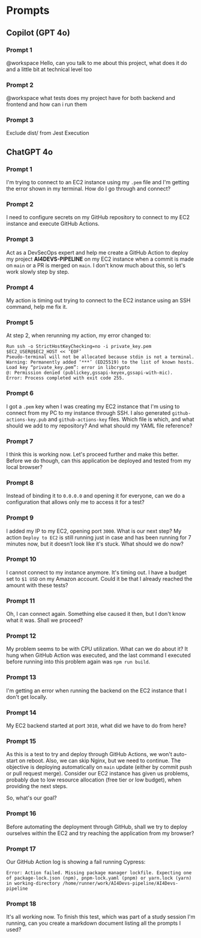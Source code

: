 # Prompts 

## Copilot (GPT 4o)

### Prompt 1

@workspace Hello, can you talk to me about this project, what does it do and a little bit at technical level too

### Prompt 2

@workspace what tests does my project have for both backend and frontend and how can i run them

### Prompt 3

Exclude dist/ from Jest Execution

## ChatGPT 4o

### Prompt 1

I'm trying to connect to an EC2 instance using my `.pem` file and I'm getting the error shown in my terminal. How do I go through and connect?

### Prompt 2

I need to configure secrets on my GitHub repository to connect to my EC2 instance and execute GitHub Actions.

### Prompt 3

Act as a DevSecOps expert and help me create a GitHub Action to deploy my project **AI4DEVS-PIPELINE** on my EC2 instance when a commit is made on `main` or a PR is merged on `main`. I don't know much about this, so let's work slowly step by step.

### Prompt 4

My action is timing out trying to connect to the EC2 instance using an SSH command, help me fix it.

### Prompt 5

At step 2, when rerunning my action, my error changed to:
```log
Run ssh -o StrictHostKeyChecking=no -i private_key.pem $EC2_USER@$EC2_HOST << ‘EOF’
Pseudo-terminal will not be allocated because stdin is not a terminal.
Warning: Permanently added ‘***’ (ED25519) to the list of known hosts.
Load key “private_key.pem”: error in libcrypto
@: Permission denied (publickey,gssapi-keyex,gssapi-with-mic).
Error: Process completed with exit code 255.
```

### Prompt 6

I got a `.pem` key when I was creating my EC2 instance that I'm using to connect from my PC to my instance through SSH. I also generated `github-actions-key.pub` and `github-actions-key` files. Which file is which, and what should we add to my repository? And what should my YAML file reference?

### Prompt 7

I think this is working now. Let's proceed further and make this better. Before we do though, can this application be deployed and tested from my local browser?

### Prompt 8

Instead of binding it to `0.0.0.0` and opening it for everyone, can we do a configuration that allows only me to access it for a test?

### Prompt 9

I added my IP to my EC2, opening port `3000`. What is our next step? My action `Deploy to EC2` is still running just in case and has been running for 7 minutes now, but it doesn’t look like it's stuck. What should we do now?

### Prompt 10

I cannot connect to my instance anymore. It's timing out. I have a budget set to `$1 USD` on my Amazon account. Could it be that I already reached the amount with these tests?

### Prompt 11

Oh, I can connect again. Something else caused it then, but I don't know what it was. Shall we proceed?

### Prompt 12

My problem seems to be with CPU utilization. What can we do about it? It hung when GitHub Action was executed, and the last command I executed before running into this problem again was `npm run build`.

### Prompt 13

I'm getting an error when running the backend on the EC2 instance that I don't get locally.

### Prompt 14

My EC2 backend started at port `3010`, what did we have to do from here?

### Prompt 15

As this is a test to try and deploy through GitHub Actions, we won't auto-start on reboot. Also, we can skip Nginx, but we need to continue. The objective is deploying automatically on `main` update (either by commit push or pull request merge). Consider our EC2 instance has given us problems, probably due to low resource allocation (free tier or low budget), when providing the next steps.

So, what's our goal?

### Prompt 16

Before automating the deployment through GitHub, shall we try to deploy ourselves within the EC2 and try reaching the application from my browser?

### Prompt 17

Our GitHub Action log is showing a fail running Cypress:
```log
Error: Action failed. Missing package manager lockfile. Expecting one of package-lock.json (npm), pnpm-lock.yaml (pnpm) or yarn.lock (yarn) in working-directory /home/runner/work/AI4Devs-pipeline/AI4Devs-pipeline
```

### Prompt 18

It's all working now. To finish this test, which was part of a study session I'm running, can you create a markdown document listing all the prompts I used?